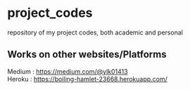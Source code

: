 # project_codes
repository of my project codes, both academic and personal

## Works on other websites/Platforms
Medium : https://medium.com/@ylk01413
<br />
Heroku : https://boiling-hamlet-23668.herokuapp.com/ 
